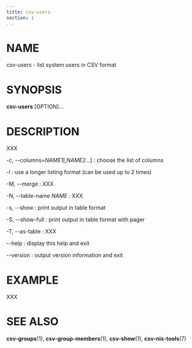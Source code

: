 ```yaml
---
title: csv-users
section: 1
...
```


# NAME #

csv-users - list system users in CSV format

# SYNOPSIS #

**csv-users** [OPTION]...

# DESCRIPTION #

XXX

-c, --columns=*NAME1*[,*NAME2*...]
:   choose the list of columns

-l
:   use a longer listing format (can be used up to 2 times)

-M, --merge
:   XXX

-N, --table-name *NAME*
:   XXX

-s, --show
:   print output in table format

-S, --show-full
:   print output in table format with pager

-T, --as-table
:   XXX

--help
:   display this help and exit

--version
:   output version information and exit

# EXAMPLE #

XXX

# SEE ALSO #

**csv-groups**(1), **csv-group-members**(1), **csv-show**(1), **csv-nix-tools**(7)
